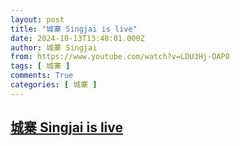 ```yaml
---
layout: post
title: "城寨 Singjai is live"
date: 2024-10-13T13:48:01.000Z
author: 城寨 Singjai
from: https://www.youtube.com/watch?v=LDU3Hj-OAP0
tags: [ 城寨 ]
comments: True
categories: [ 城寨 ]
---
```

<!--1728827281000-->
[城寨 Singjai is live](https://www.youtube.com/watch?v=LDU3Hj-OAP0)
------

<div>

</div>
